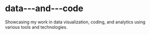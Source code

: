 # data---and---code
Showcasing my work in data visualization, coding, and analytics using various tools and technologies.
